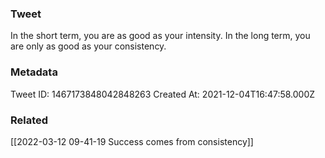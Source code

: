 ### Tweet
In the short term, you are as good as your intensity. In the long term, you are only as good as your consistency.

### Metadata
Tweet ID: 1467173848042848263
Created At: 2021-12-04T16:47:58.000Z

### Related
[[2022-03-12 09-41-19 Success comes from consistency]]

